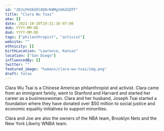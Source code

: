 ```yaml
---
id: "2DJsFH36UOl0D0rKWMgt6KdIQTF"
title: "Clara Wu Tsai"
aka: []
date: 2021-10-20T19:51:16-07:00
dob: YYYY-MM-DD
dod: YYYY-MM-DD
tags: ["philanthropist", "activist"]
website: ""
ethnicity: []
birthLocation: "Lawrence, Kansas"
location: ["San Diego"]
influencedBy: []
twitter: ""
featured_image: "humans/clara-wu-tsai/img.png"
draft: false
---
```


Clara Wu Tsai is a Chinese American philanthropist and activist. Clara came from
an immigrant family, went to Stanford and Harvard and started her career as a
businesswoman. Clara and her husband, Joseph Tsai started a foundation where
they have donated over $50 million to social justice and economic equality
initiatives to support minorities.

Clara and Joe are also the owners of the NBA team, Brooklyn Nets and the New
York Liberty WNBA team.
